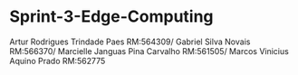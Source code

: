 # Sprint-3-Edge-Computing

Artur Rodrigues Trindade Paes RM:564309/ 
Gabriel Silva Novais RM:566370/ 
Marcielle Janguas Pina Carvalho RM:561505/ 
Marcos Vinicius Aquino Prado RM:562775